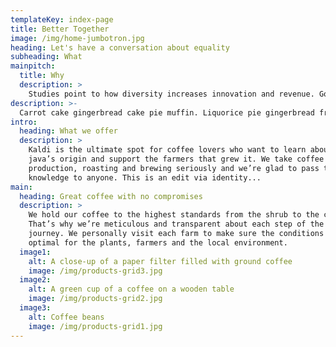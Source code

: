 ```yaml
---
templateKey: index-page
title: Better Together
image: /img/home-jumbotron.jpg
heading: Let's have a conversation about equality
subheading: What
mainpitch:
  title: Why
  description: >
    Studies point to how diversity increases innovation and revenue. Google says the best teams are the ones with high levels of empathy.
description: >-
  Carrot cake gingerbread cake pie muffin. Liquorice pie gingerbread fruitcake caramels sweet donut. Gingerbread cupcake topping candy canes gummi bears powder sugar plum gummies candy canes. Icing powder tart caramels. Apple pie gingerbread jelly-o liquorice cake jujubes fruitcake macaroon. Marzipan chocolate cake cheesecake cake brownie cake chupa chups.
intro:
  heading: What we offer
  description: >
    Kaldi is the ultimate spot for coffee lovers who want to learn about their
    java’s origin and support the farmers that grew it. We take coffee
    production, roasting and brewing seriously and we’re glad to pass that
    knowledge to anyone. This is an edit via identity...
main:
  heading: Great coffee with no compromises
  description: >
    We hold our coffee to the highest standards from the shrub to the cup.
    That’s why we’re meticulous and transparent about each step of the coffee’s
    journey. We personally visit each farm to make sure the conditions are
    optimal for the plants, farmers and the local environment.
  image1:
    alt: A close-up of a paper filter filled with ground coffee
    image: /img/products-grid3.jpg
  image2:
    alt: A green cup of a coffee on a wooden table
    image: /img/products-grid2.jpg
  image3:
    alt: Coffee beans
    image: /img/products-grid1.jpg
---
```

